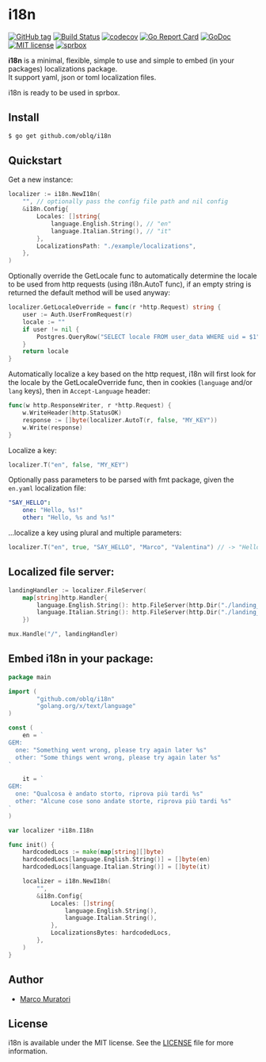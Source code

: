 # i18n

[![GitHub tag](https://img.shields.io/github/tag/oblq/i18n.svg)](https://github.com/oblq/i18n)
[![Build Status](https://travis-ci.org/oblq/i18n.svg?branch=master)](https://travis-ci.org/oblq/i18n)
[![codecov](https://codecov.io/gh/oblq/i18n/branch/master/graph/badge.svg)](https://codecov.io/gh/oblq/i18n)
[![Go Report Card](https://goreportcard.com/badge/github.com/oblq/i18n)](https://goreportcard.com/report/github.com/oblq/i18n)
[![GoDoc](https://godoc.org/github.com/oblq/i18n?status.svg)](https://godoc.org/github.com/oblq/i18n)
[![MIT license](https://img.shields.io/badge/License-MIT-blue.svg)](https://lbesson.mit-license.org/)
[![sprbox](https://img.shields.io/badge/sprbox-ready-green.svg)](https://github.com/oblq/sprbox)  

**i18n** is a minimal, flexible, simple to use and simple to embed (in your packages) localizations package.  
It support yaml, json or toml localization files.

i18n is ready to be used in sprbox.

## Install

```sh
$ go get github.com/oblq/i18n
```

## Quickstart
Get a new instance:
```go
localizer := i18n.NewI18n(
    "", // optionally pass the config file path and nil config
    &i18n.Config{
        Locales: []string{
        	language.English.String(), // "en"
        	language.Italian.String(), // "it"
        },
        LocalizationsPath: "./example/localizations",
    },
)
```

Optionally override the GetLocale func to automatically determine the locale to be used from http requests (using i18n.AutoT func), if an empty string is returned the default method will be used anyway:
```go
localizer.GetLocaleOverride = func(r *http.Request) string {
    user := Auth.UserFromRequest(r)
    locale := ""
    if user != nil {
        Postgres.QueryRow("SELECT locale FROM user_data WHERE uid = $1", user.Uid).Scan(&locale)
    }
    return locale
}
```          

Automatically localize a key based on the http request, i18n will first look for the locale by the GetLocaleOverride func, then in cookies (`language` and/or `lang` keys), then in `Accept-Language` header:

```go
func(w http.ResponseWriter, r *http.Request) {
	w.WriteHeader(http.StatusOK)
	response := []byte(localizer.AutoT(r, false, "MY_KEY"))
	w.Write(response)
}
```

Localize a key:
```go
localizer.T("en", false, "MY_KEY")
```
         
Optionally pass parameters to be parsed with fmt package, given the `en.yaml` localization file: 
```yaml
"SAY_HELLO": 
    one: "Hello, %s!"
    other: "Hello, %s and %s!"
```

...localize a key using plural and multiple parameters:
```go
localizer.T("en", true, "SAY_HELLO", "Marco", "Valentina") // -> "Hello, Marco and Valentina!"
```
         
## Localized file server:
```go
landingHandler := localizer.FileServer(
    map[string]http.Handler{
        language.English.String(): http.FileServer(http.Dir("./landing_en")),
        language.Italian.String(): http.FileServer(http.Dir("./landing_ita")),
    })

mux.Handle("/", landingHandler)
```

## Embed i18n in your package:

```go
package main

import (
		"github.com/oblq/i18n"
		"golang.org/x/text/language"
)

const (
	en = `
GEM:
  one: "Something went wrong, please try again later %s"
  other: "Some things went wrong, please try again later %s"
`

	it = `
GEM:
  one: "Qualcosa è andato storto, riprova più tardi %s"
  other: "Alcune cose sono andate storte, riprova più tardi %s"
`
)

var localizer *i18n.I18n

func init() {
	hardcodedLocs := make(map[string][]byte)
	hardcodedLocs[language.English.String()] = []byte(en)
	hardcodedLocs[language.Italian.String()] = []byte(it)

	localizer = i18n.NewI18n(
		"",
		&i18n.Config{
			Locales: []string{
				language.English.String(),
				language.Italian.String(),
			},
			LocalizationsBytes: hardcodedLocs,
		},
	)
}
```
## Author

- [Marco Muratori](mailto:marcomrtr@gmail.com) 

## License

i18n is available under the MIT license. See the [LICENSE](./LICENSE) file for more information.
